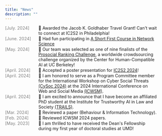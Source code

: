 ```yaml
---
title: "News"
description: ""
---
```


<style>
.news-item {
    display: flex;
    margin-bottom: 1px;
}
.news-date {
    width: 110px;
    flex-shrink: 0;
    color: gray;
}
.news-content {
    flex-grow: 1;
}
</style>

<div class="news-item">
    <div class="news-date">[July. 2024]</div>
    <div class="news-content">🙌 Awarded the Jacob K. Goldhaber Travel Grant! Can't wait to connect at IC2S2 in Philadelphia!</div>
</div>

<div class="news-item">
    <div class="news-date">[June. 2024]</div>
    <div class="news-content">🤩 Had fun participating in <a href="https://sites.google.com/view/netsci-course/home?authuser=0">A Short First Course in Network Science</a></div>
</div>

<div class="news-item">
    <div class="news-date">[May. 2024]</div>
    <div class="news-content">🥳 Our team was selected as one of nine finalists of the <a href="https://rankingchallenge.substack.com/p/announcing-the-finalists-of-the-prosocial">Prosocial Ranking Challenge</a>, a worldwide crowdsourcing challenge organized by the Center for Human-Compatible AI at UC Berkeley!</div>
</div>

<div class="news-item">
    <div class="news-date">[April. 2024]</div>
    <div class="news-content">🥳 Accepted a poster presentation for <a href="https://ic2s2-2024.org/">IC2S2 2024</a>!</div>
</div>

<div class="news-item">
    <div class="news-date">[April. 2024]</div>
    <div class="news-content">🤩 I am honored to serve as a Program Committee member for the International Workshop on Cyber Social Threats <a href="https://cy-soc.github.io/2024/">(CySoc 2024)</a> at the 2024 International Conference on Web and Social Media <a href="https://www.icwsm.org/2024/index.html/index.html">(ICWSM)</a>.</div>
</div>

<div class="news-item">
    <div class="news-date">[April. 2024]</div>
    <div class="news-content">🙌 I am excited to announce that I have become an affiliated PhD student at the Institute for Trustworthy AI in Law and Society <a href="https://www.trails.umd.edu/">(TRAILS)</a>.</div>
</div>

<div class="news-item">
    <div class="news-date">[Mar. 2024]</div>
    <div class="news-content">📖 Reviewed a paper (Behaviour & Information Technology).</div>
</div>

<div class="news-item">
    <div class="news-date">[Feb. 2024]</div>
    <div class="news-content">📖 Reviewed ICWSM 2024 papers.</div>
</div>

<div class="news-item">
    <div class="news-date">[May. 2023]</div>
    <div class="news-content">🥳 I am thrilled to have received the Dean's Fellowship during my first year of doctoral studies at UMD!</div>
</div>